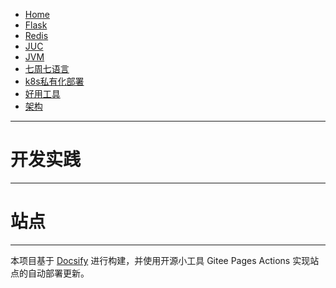 <!-- docs/home.md -->
* [Home](/)
* [Flask](docs/flask.md)
* [Redis](docs/redis.md)
* [JUC](docs/juc.md)
* [JVM](docs/jvm.md)
* [七周七语言](docs/七周七语言.md)
* [k8s私有化部署](docs/k8s私有化部署.md)
* [好用工具](docs/tools.md)
* [架构](docs/架构.md)
---


# 开发实践
---



# 站点
---

本项目基于 [Docsify](https://docsify.js.org/#/) 进行构建，并使用开源小工具 Gitee Pages Actions 实现站点的自动部署更新。
